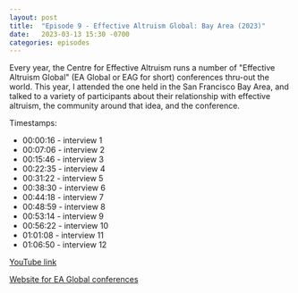 ```yaml
---
layout: post
title:  "Episode 9 - Effective Altruism Global: Bay Area (2023)"
date:   2023-03-13 15:30 -0700
categories: episodes
---
```


Every year, the Centre for Effective Altruism runs a number of "Effective Altruism Global" (EA Global or EAG for short) conferences thru-out the world. This year, I attended the one held in the San Francisco Bay Area, and talked to a variety of participants about their relationship with effective altruism, the community around that idea, and the conference.

Timestamps:
 - 00:00:16 - interview 1
 - 00:07:06 - interview 2
 - 00:15:46 - interview 3
 - 00:22:35 - interview 4
 - 00:31:22 - interview 5
 - 00:38:30 - interview 6
 - 00:44:18 - interview 7
 - 00:48:59 - interview 8
 - 00:53:14 - interview 9
 - 00:56:22 - interview 10
 - 01:01:08 - interview 11
 - 01:06:50 - interview 12

[YouTube link](https://youtu.be/KuN0y4yKSIU)

[Website for EA Global conferences](https://www.effectivealtruism.org/ea-global/events)
